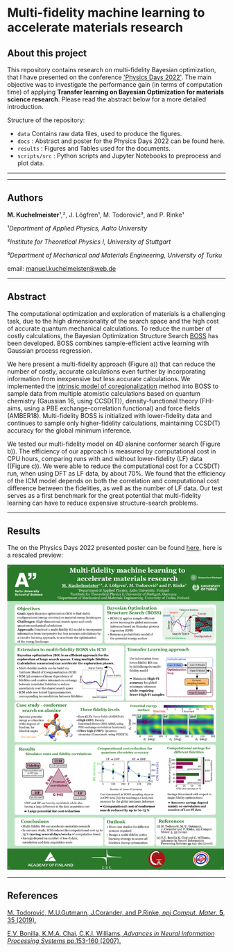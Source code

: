 # Multi-fidelity machine learning to accelerate materials research
## About this project

This repository contains research on multi-fidelity Bayesian optimization, that I have presented on the conference ['Physics Days 2022'](https://physicsdays2022.aalto.fi/). The main objective was to investigate the performance gain (in terms of computation time) of applying **Transfer learning on Bayesian Optimization for materials science research**. Please read the abstract below for a more detailed introduction.

Structure of the repository:
- `data` Contains raw data files, used to produce the figures.
- `docs` : Abstract and poster for the Physics Days 2022 can be found here.
- `results` : Figures and Tables used for the documents.
- `scripts/src` : Python scripts and Jupyter Notebooks to preprocess and plot data.
---
---
## Authors
**M. Kuchelmeister**¹,², J. Lögfren¹, M. Todorović³, and P. Rinke¹

¹*Department of Applied Physics, Aalto University*

²*Institute for Theoretical Physics I, University of Stuttgart*

³*Department of Mechanical and Materials Engineering, University of Turku*

email: <manuel.kuchelmeister@web.de>

---
## Abstract
The computational optimization and exploration of materials is a challenging task,
due to the high dimensionality of the search space and the high cost of accurate
quantum mechanical calculations. To reduce the number of costly calculations,
the Bayesian Optimization Structure Search [BOSS](https://gitlab.com/cest-group/boss)
has been developed. BOSS combines sample-efficient active learning with
Gaussian process regression.

We here present a multi-fidelity approach (Figure a)) that
can reduce the number of costly, accurate calculations even further by
incorporating information from inexpensive but less accurate calculations.
We implemented the [intrinsic model of coregionalization](https://proceedings.neurips.cc/paper/2007/file/66368270ffd51418ec58bd793f2d9b1b-Paper.pdf) method
into BOSS to sample data from multiple atomistic calculations
based on quantum chemistry (Gaussian 16, using CCSD(T)), density-functional theory
(FHI-aims, using a PBE exchange-correlation functional) and force fields (AMBER18).
Multi-fidelity BOSS is initialized with lower-fidelity data
and continues to sample only higher-fidelity calculations, maintaining CCSD(T)
accuracy for the global minimum inference.

We tested our multi-fidelity model on 4D alanine conformer search
(Figure b)).
The efficiency of our approach is measured by computational
cost in CPU hours, comparing runs with and without lower-fidelity (LF) data
((Figure c)). We were able to reduce the computational
cost for a CCSD(T) run, when using DFT as LF data, by about 70\%.
We found that the efficiency of the ICM model depends on both the correlation
and computational cost difference between the fidelities, as well as the
number of LF data. Our test serves as a first benchmark for the great
potential that multi-fidelity learning can have to reduce expensive
structure-search problems.

---
## Results
The on the Physics Days 2022 presented poster can be found [here](https://raw.githubusercontent.com/mankuch/physics-days-2022/master/results/poster.png?token=GHSAT0AAAAAABMEMTMFPRPSMAKLZNSNCI2GYRINGDA), here is a rescaled preview:


<p class="aligncenter">
    <img src="results/poster_preview.png" alt="Model and Test System" width="500">
</p>

---
## References
[M. Todorović, M.U.Gutmann, J.Corander, and P.Rinke, *npj Comput. Mater*. **5**, 35 (2019).](https://www.nature.com/articles/s41524-019-0175-2)

[E.V. Bonilla, K.M.A. Chai, C.K.I. Williams, *Advances in Neural Information Processing Systems* pp.153-160 (2007).](https://proceedings.neurips.cc/paper/2007/file/66368270ffd51418ec58bd793f2d9b1b-Paper.pdf)
